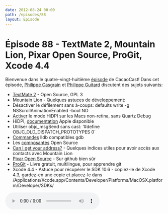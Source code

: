 ```yaml
---
date: 2012-08-24 00:00
path: /episodes/88
layout: Episode
---
```

# Épisode 88 - TextMate 2, Mountain Lion, Pixar Open Source, ProGit, Xcode 4.4
<p>Bienvenue dans le quatre-vingt-huitième <a href="https://cacaocast.com/media/cacaocast_88.mp3" title="CocoaCast Cacao Episode 88">épisode</a> de CacaoCast! Dans cet épisode, <a href="http://www.twitter.com/philippec" title="Philippe Casgrain sur Twitter">Philippe Casgrain</a> et <a href="http://www.twitter.com/philippeguitard" title="Philippe Guitard sur Twitter">Philippe Guitard</a> discutent des sujets suivants:</p>
<ul>
  <li><a href="https://github.com/textmate/textmate" title="TextMate 2">TextMate 2</a> - Open Source, GPL 3</li>
  <li>Mountain Lion - Quelques astuces de développement:</li>
  <li>Désactiver le défilement sans à-coups: defaults write -g NSScrollAnimationEnabled -bool NO</li>
  <li><a href="https://gist.github.com/3191869">Activer</a> le mode HiDPI sur les Macs non-retina, sans Quartz Debug</li>
  <li>HiDPI, <a href="http://developer.apple.com/library/mac/#documentation/GraphicsAnimation/Conceptual/HighResolutionOSX/Introduction/Introduction.html#//apple_ref/doc/uid/TP40012302" title="documentation">documentation</a> Apple disponible</li>
  <li>Utiliser objc_msgSend sans cast: ‘#define OBJC_OLD_DISPATCH_PROTOTYPES 0`</li>
  <li><a href="http://sealiesoftware.com/.lldb-gdb" title="Commandes">Commandes</a> lldb compatibles gdb</li>
  <li>Les <a href="http://opensource.apple.com/release/mac-os-x-108/" title="composantes">composantes</a> Open Source</li>
  <li><a href="http://www.red-sweater.com/blog/2672/can-i-get-your-address" title="Can I get your address?">Can I get your address?</a> - Quelques indices utiles pour avoir accès aux contacts avec Mountain Lion</li>
  <li><a href="https://github.com/PixarAnimationStudios/OpenSubdiv" title="Pixar Open Source">Pixar Open Source</a> - Sur github bien sûr</li>
  <li><a href="http://git-scm.com/book" title="ProGit">ProGit</a> - Livre gratuit, multilingue, pour apprendre git</li>
  <li>Xcode 4.4 - Astuce pour récupérer le SDK 10.6 - copiez-le de Xcode 4.3, gardez-en une copie et placez-le dans /Applications/Xcode.app/Contents/Developer/Platforms/MacOSX.platform/Developer/SDKs/</li>
</ul>
<p><audio controls><source src="https://cacaocast.com/media/cacaocast_88.mp3" type="audio/mpeg"><source src="https://cacaocast.com/media/cacaocast_88.mp3" type="audio/mp4">Votre navigateur ne supporte pas l'élément audio / Your browser does not support the audio element.</audio></p>
